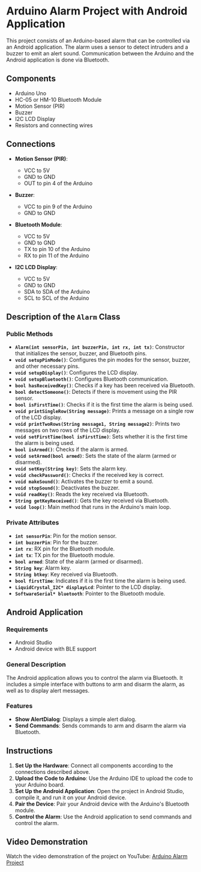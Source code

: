 # Arduino Alarm Project with Android Application

This project consists of an Arduino-based alarm that can be controlled via an Android application. The alarm uses a sensor to detect intruders and a buzzer to emit an alert sound. Communication between the Arduino and the Android application is done via Bluetooth.

## Components

- Arduino Uno
- HC-05 or HM-10 Bluetooth Module
- Motion Sensor (PIR)
- Buzzer
- I2C LCD Display
- Resistors and connecting wires

## Connections

- **Motion Sensor (PIR)**:
  - VCC to 5V
  - GND to GND
  - OUT to pin 4 of the Arduino

- **Buzzer**:
  - VCC to pin 9 of the Arduino
  - GND to GND

- **Bluetooth Module**:
  - VCC to 5V
  - GND to GND
  - TX to pin 10 of the Arduino
  - RX to pin 11 of the Arduino

- **I2C LCD Display**:
  - VCC to 5V
  - GND to GND
  - SDA to SDA of the Arduino
  - SCL to SCL of the Arduino

## Description of the `Alarm` Class

### Public Methods

- **`Alarm(int sensorPin, int buzzerPin, int rx, int tx)`**: Constructor that initializes the sensor, buzzer, and Bluetooth pins.
- **`void setupPinMode()`**: Configures the pin modes for the sensor, buzzer, and other necessary pins.
- **`void setupDisplay()`**: Configures the LCD display.
- **`void setupBluetooth()`**: Configures Bluetooth communication.
- **`bool hasReceivedKey()`**: Checks if a key has been received via Bluetooth.
- **`bool detectSomeone()`**: Detects if there is movement using the PIR sensor.
- **`bool isFirstTime()`**: Checks if it is the first time the alarm is being used.
- **`void printSingleRow(String message)`**: Prints a message on a single row of the LCD display.
- **`void printTwoRows(String message1, String message2)`**: Prints two messages on two rows of the LCD display.
- **`void setFirstTime(bool isFirstTime)`**: Sets whether it is the first time the alarm is being used.
- **`bool isArmed()`**: Checks if the alarm is armed.
- **`void setArmed(bool armed)`**: Sets the state of the alarm (armed or disarmed).
- **`void setKey(String key)`**: Sets the alarm key.
- **`void checkPassword()`**: Checks if the received key is correct.
- **`void makeSound()`**: Activates the buzzer to emit a sound.
- **`void stopSound()`**: Deactivates the buzzer.
- **`void readKey()`**: Reads the key received via Bluetooth.
- **`String getKeyReceived()`**: Gets the key received via Bluetooth.
- **`void loop()`**: Main method that runs in the Arduino's main loop.

### Private Attributes

- **`int sensorPin`**: Pin for the motion sensor.
- **`int buzzerPin`**: Pin for the buzzer.
- **`int rx`**: RX pin for the Bluetooth module.
- **`int tx`**: TX pin for the Bluetooth module.
- **`bool armed`**: State of the alarm (armed or disarmed).
- **`String key`**: Alarm key.
- **`String btkey`**: Key received via Bluetooth.
- **`bool firstTime`**: Indicates if it is the first time the alarm is being used.
- **`LiquidCrystal_I2C* displayLcd`**: Pointer to the LCD display.
- **`SoftwareSerial* bluetooth`**: Pointer to the Bluetooth module.

## Android Application

### Requirements

- Android Studio
- Android device with BLE support

### General Description

The Android application allows you to control the alarm via Bluetooth. It includes a simple interface with buttons to arm and disarm the alarm, as well as to display alert messages.

### Features

- **Show AlertDialog**: Displays a simple alert dialog.
- **Send Commands**: Sends commands to arm and disarm the alarm via Bluetooth.

## Instructions

1. **Set Up the Hardware**: Connect all components according to the connections described above.
2. **Upload the Code to Arduino**: Use the Arduino IDE to upload the code to your Arduino board.
3. **Set Up the Android Application**: Open the project in Android Studio, compile it, and run it on your Android device.
4. **Pair the Device**: Pair your Android device with the Arduino's Bluetooth module.
5. **Control the Alarm**: Use the Android application to send commands and control the alarm.

## Video Demonstration

Watch the video demonstration of the project on YouTube: [Arduino Alarm Project](https://www.youtube.com/shorts/gQN5sM1SFuw)
